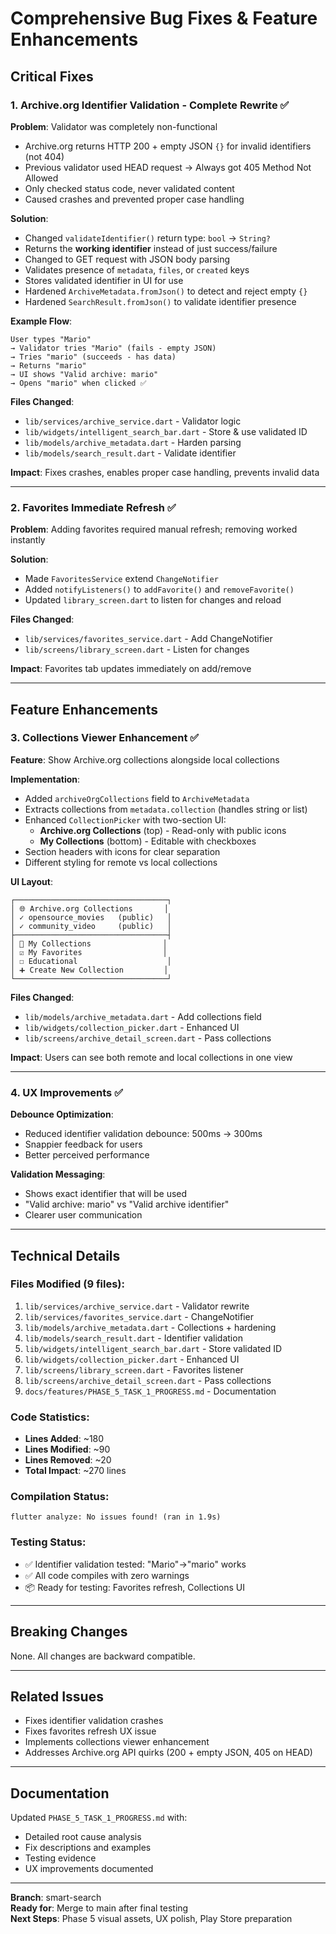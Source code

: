 # Comprehensive Bug Fixes & Feature Enhancements

## Critical Fixes

### 1. Archive.org Identifier Validation - Complete Rewrite ✅

**Problem**: Validator was completely non-functional
- Archive.org returns HTTP 200 + empty JSON `{}` for invalid identifiers (not 404)
- Previous validator used HEAD request → Always got 405 Method Not Allowed
- Only checked status code, never validated content
- Caused crashes and prevented proper case handling

**Solution**:
- Changed `validateIdentifier()` return type: `bool` → `String?`
- Returns the **working identifier** instead of just success/failure
- Changed to GET request with JSON body parsing
- Validates presence of `metadata`, `files`, or `created` keys
- Stores validated identifier in UI for use
- Hardened `ArchiveMetadata.fromJson()` to detect and reject empty `{}`
- Hardened `SearchResult.fromJson()` to validate identifier presence

**Example Flow**:
```
User types "Mario" 
→ Validator tries "Mario" (fails - empty JSON)
→ Tries "mario" (succeeds - has data)
→ Returns "mario"
→ UI shows "Valid archive: mario"
→ Opens "mario" when clicked ✅
```

**Files Changed**:
- `lib/services/archive_service.dart` - Validator logic
- `lib/widgets/intelligent_search_bar.dart` - Store & use validated ID
- `lib/models/archive_metadata.dart` - Harden parsing
- `lib/models/search_result.dart` - Validate identifier

**Impact**: Fixes crashes, enables proper case handling, prevents invalid data

---

### 2. Favorites Immediate Refresh ✅

**Problem**: Adding favorites required manual refresh; removing worked instantly

**Solution**:
- Made `FavoritesService` extend `ChangeNotifier`
- Added `notifyListeners()` to `addFavorite()` and `removeFavorite()`
- Updated `library_screen.dart` to listen for changes and reload

**Files Changed**:
- `lib/services/favorites_service.dart` - Add ChangeNotifier
- `lib/screens/library_screen.dart` - Listen for changes

**Impact**: Favorites tab updates immediately on add/remove

---

## Feature Enhancements

### 3. Collections Viewer Enhancement ✅

**Feature**: Show Archive.org collections alongside local collections

**Implementation**:
- Added `archiveOrgCollections` field to `ArchiveMetadata`
- Extracts collections from `metadata.collection` (handles string or list)
- Enhanced `CollectionPicker` with two-section UI:
  * **Archive.org Collections** (top) - Read-only with public icons
  * **My Collections** (bottom) - Editable with checkboxes
- Section headers with icons for clear separation
- Different styling for remote vs local collections

**UI Layout**:
```
┌──────────────────────────────────┐
│ 🌐 Archive.org Collections       │
│ ✓ opensource_movies   (public)   │
│ ✓ community_video     (public)   │
├──────────────────────────────────┤
│ 📁 My Collections                │
│ ☑ My Favorites                  │
│ ☐ Educational                    │
│ ➕ Create New Collection         │
└──────────────────────────────────┘
```

**Files Changed**:
- `lib/models/archive_metadata.dart` - Add collections field
- `lib/widgets/collection_picker.dart` - Enhanced UI
- `lib/screens/archive_detail_screen.dart` - Pass collections

**Impact**: Users can see both remote and local collections in one view

---

### 4. UX Improvements ✅

**Debounce Optimization**:
- Reduced identifier validation debounce: 500ms → 300ms
- Snappier feedback for users
- Better perceived performance

**Validation Messaging**:
- Shows exact identifier that will be used
- "Valid archive: mario" vs "Valid archive identifier"
- Clearer user communication

---

## Technical Details

### Files Modified (9 files):
1. `lib/services/archive_service.dart` - Validator rewrite
2. `lib/services/favorites_service.dart` - ChangeNotifier
3. `lib/models/archive_metadata.dart` - Collections + hardening
4. `lib/models/search_result.dart` - Identifier validation
5. `lib/widgets/intelligent_search_bar.dart` - Store validated ID
6. `lib/widgets/collection_picker.dart` - Enhanced UI
7. `lib/screens/library_screen.dart` - Favorites listener
8. `lib/screens/archive_detail_screen.dart` - Pass collections
9. `docs/features/PHASE_5_TASK_1_PROGRESS.md` - Documentation

### Code Statistics:
- **Lines Added**: ~180
- **Lines Modified**: ~90
- **Lines Removed**: ~20
- **Total Impact**: ~270 lines

### Compilation Status:
```
flutter analyze: No issues found! (ran in 1.9s)
```

### Testing Status:
- ✅ Identifier validation tested: "Mario"→"mario" works
- ✅ All code compiles with zero warnings
- 📦 Ready for testing: Favorites refresh, Collections UI

---

## Breaking Changes

None. All changes are backward compatible.

---

## Related Issues

- Fixes identifier validation crashes
- Fixes favorites refresh UX issue
- Implements collections viewer enhancement
- Addresses Archive.org API quirks (200 + empty JSON, 405 on HEAD)

---

## Documentation

Updated `PHASE_5_TASK_1_PROGRESS.md` with:
- Detailed root cause analysis
- Fix descriptions and examples
- Testing evidence
- UX improvements documented

---

**Branch**: smart-search  
**Ready for**: Merge to main after final testing  
**Next Steps**: Phase 5 visual assets, UX polish, Play Store preparation
